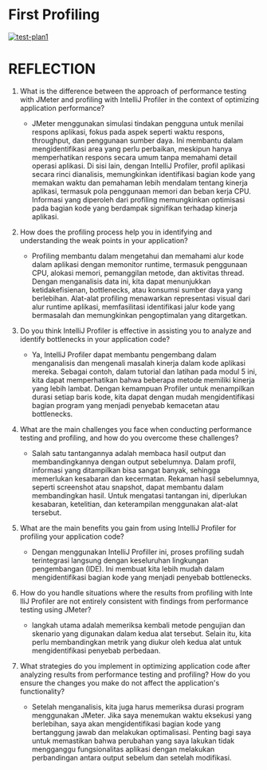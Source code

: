 <h1>First Profiling</h1>
<a href="https://ibb.co/C5S9yVm"><img src="https://i.ibb.co/27pMrcW/test-plan1.png" alt="test-plan1" border="0"></a>



<h1>REFLECTION</h1>

1. What is the difference between the approach of performance testing with JMeter and profiling with IntelliJ Profiler in the context of optimizing application performance?
    -  JMeter menggunakan simulasi tindakan pengguna untuk menilai respons aplikasi, fokus pada aspek seperti waktu respons, throughput, dan penggunaan sumber daya. Ini membantu dalam mengidentifikasi area yang perlu perbaikan, meskipun hanya memperhatikan respons secara umum tanpa memahami detail operasi aplikasi. Di sisi lain, dengan IntelliJ Profiler, profil aplikasi secara rinci dianalisis, memungkinkan identifikasi bagian kode yang memakan waktu dan pemahaman lebih mendalam tentang kinerja aplikasi, termasuk pola penggunaan memori dan beban kerja CPU. Informasi yang diperoleh dari profiling memungkinkan optimisasi pada bagian kode yang berdampak signifikan terhadap kinerja aplikasi.

2. How does the profiling process help you in identifying and understanding the weak points in your application?
    - Profiling membantu dalam mengetahui dan memahami alur kode dalam aplikasi dengan memonitor runtime, termasuk penggunaan CPU, alokasi memori, pemanggilan metode, dan aktivitas thread. Dengan menganalisis data ini, kita dapat menunjukkan ketidakefisienan, bottlenecks, atau konsumsi sumber daya yang berlebihan. Alat-alat profiling menawarkan representasi visual dari alur runtime aplikasi, memfasilitasi identifikasi jalur kode yang bermasalah dan memungkinkan pengoptimalan yang ditargetkan.
   
3. Do you think IntelliJ Profiler is effective in assisting you to analyze and identify bottlenecks in your application code?
    - Ya, IntelliJ Profiler dapat membantu pengembang dalam menganalisis dan mengenali masalah kinerja dalam kode aplikasi mereka. Sebagai contoh, dalam tutorial dan latihan pada modul 5 ini, kita dapat memperhatikan bahwa beberapa metode memiliki kinerja yang lebih lambat. Dengan kemampuan Profiler untuk menampilkan durasi setiap baris kode, kita dapat dengan mudah mengidentifikasi bagian program yang menjadi penyebab kemacetan atau bottlenecks.
   
4. What are the main challenges you face when conducting performance testing and profiling, and how do you overcome these challenges?
    - Salah satu tantangannya adalah membaca hasil output dan membandingkannya dengan output sebelumnya. Dalam profil, informasi yang ditampilkan bisa sangat banyak, sehingga memerlukan kesabaran dan kecermatan. Rekaman hasil sebelumnya, seperti screenshot atau snapshot, dapat membantu dalam membandingkan hasil. Untuk mengatasi tantangan ini, diperlukan kesabaran, ketelitian, dan keterampilan menggunakan alat-alat tersebut.
   
5. What are the main benefits you gain from using IntelliJ Profiler for profiling your application code?
    - Dengan menggunakan IntelliJ Profiller ini, proses profiling sudah terintegrasi langsung dengan keseluruhan lingkungan pengembangan (IDE). Ini membuat kita lebih mudah dalam mengidentifikasi bagian kode yang menjadi penyebab bottlenecks.
   
6. How do you handle situations where the results from profiling with Inte	lliJ Profiler are not entirely consistent with findings from performance testing using JMeter?
    - langkah utama adalah memeriksa kembali metode pengujian dan skenario yang digunakan dalam kedua alat tersebut. Selain itu, kita perlu membandingkan metrik yang diukur oleh kedua alat untuk mengidentifikasi penyebab perbedaan.
   
7. What strategies do you implement in optimizing application code after analyzing results from performance testing and profiling? How do you ensure the changes you make do not affect the application's functionality?
    - Setelah menganalisis, kita juga harus memeriksa durasi program menggunakan JMeter. Jika saya menemukan waktu eksekusi yang berlebihan, saya akan mengidentifikasi bagian kode yang bertanggung jawab dan melakukan optimalisasi. Penting bagi saya untuk memastikan bahwa perubahan yang saya lakukan tidak mengganggu fungsionalitas aplikasi dengan melakukan perbandingan antara output sebelum dan setelah modifikasi.
